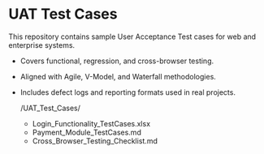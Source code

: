 # UAT Test Cases
This repository contains sample User Acceptance Test cases for web and enterprise systems.  
- Covers functional, regression, and cross-browser testing.  
- Aligned with Agile, V-Model, and Waterfall methodologies.  
- Includes defect logs and reporting formats used in real projects.

  /UAT_Test_Cases/
   - Login_Functionality_TestCases.xlsx
   - Payment_Module_TestCases.md
   - Cross_Browser_Testing_Checklist.md
